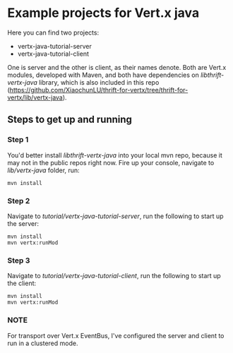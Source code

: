 Example projects for Vert.x java
================================

Here you can find two projects:
- vertx-java-tutorial-server
- vertx-java-tutorial-client

One is server and the other is client, as their names denote. Both are Vert.x modules, developed with Maven, and both have dependencies on _libthrift-vertx-java_ library, which is also included in this repo (https://github.com/XiaochunLU/thrift-for-vertx/tree/thrift-for-vertx/lib/vertx-java).

Steps to get up and running
---------------------------

### Step 1
You'd better install _libthrift-vertx-java_ into your local mvn repo, because it may not in the public repos right now. Fire up your console, navigate to _lib/vertx-java_ folder, run:
```
mvn install
```

### Step 2
Navigate to _tutorial/vertx-java-tutorial-server_, run the following to start up the server:
```
mvn install
mvn vertx:runMod
```

### Step 3
Navigate to _tutorial/vertx-java-tutorial-client_, run the following to start up the client:
```
mvn install
mvn vertx:runMod
```

### NOTE
For transport over Vert.x EventBus, I've configured the server and client to run in a clustered mode.
